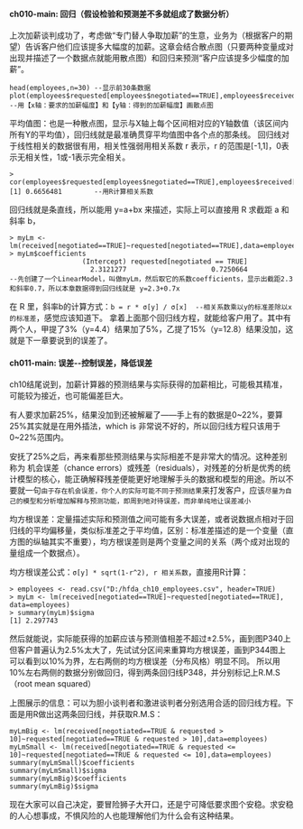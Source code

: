 #### ch010-main: 回归（假设检验和预测差不多就组成了数据分析）

上次加薪谈判成功了，考虑做“专门替人争取加薪”的生意，业务为（根据客户的期望）告诉客户他们应该提多大幅度的加薪。这章会结合散点图（只要两种变量成对出现并描述了一个数据点就能用散点图）和回归来预测“客户应该提多少幅度的加薪”。
```
head(employees,n=30) --显示前30条数据
plot(employees$requested[employees$negotiated==TRUE],employees$received[employees$negotiated==TRUE])
--用【x轴：要求的加薪幅度】和【y轴：得到的加薪幅度】画散点图
```
平均值图：也是一种散点图，显示与X轴上每个区间相对应的Y轴数值（该区间内所有Y的平均值），回归线就是最准确贯穿平均值图中各个点的那条线。
回归线对于线性相关的数据很有用，相关性强弱用相关系数 r 表示，r 的范围是[-1,1]，0表示无相关性，1或-1表示完全相关。
```
> cor(employees$requested[employees$negotiated==TRUE],employees$received[employees$negotiated==TRUE])
[1] 0.6656481        --用R计算相关系数
```
回归线就是条直线，所以能用 y=a+bx 来描述，实际上可以直接用 R 求截距 a 和 斜率 b，
```
> myLm <- lm(received[negotiated==TRUE]~requested[negotiated==TRUE],data=employees)
> myLm$coefficients
                  (Intercept) requested[negotiated == TRUE]
                    2.3121277                     0.7250664
--先创建了一个LinearModel，叫做myLm，然后取它的系数coefficients，显示出截距2.3和斜率0.7，所以本章数据得到回归线就是 y=2.3+0.7x
```
在 R 里，斜率b的计算方式：```b = r * σ[y] / σ[x]  --相关系数乘以y的标准差除以x的标准差```，感觉应该知道下。 拿着上面那个回归线方程，就能给客户用了。其中有两个人，甲提了3%（y=4.4）结果加了5%，乙提了15%（y=12.8）结果没加，这就是下一章要说到的误差了。

#### ch011-main: 误差--控制误差，降低误差
ch10结尾说到，加薪计算器的预测结果与实际获得的加薪相比，可能极其精准，可能较为接近，也可能偏差巨大。

有人要求加薪25%，结果没加到还被解雇了——手上有的数据是0~22%，要算25%其实就是在用外插法，which is 非常说不好的，所以回归线方程只该用于0~22%范围内。

安抚了25%之后，再来看那些预测结果与实际相差不是非常大的情况。这种差别称为 机会误差（chance errors）或残差（residuals），对残差的分析是优秀的统计模型的核心，能正确解释残差便能更好地理解手头的数据和模型的用途。所以不要就一句```由于存在机会误差，你个人的实际可能不同于预测结果```来打发客户，应该```尽量为自己的模型和分析增加解释与预测功能，即周到地对待误差，而非单纯地让误差减小```

均方根误差：定量描述实际和预测值之间可能有多大误差，或者说数据点相对于回归线的平均偏移量，类似标准差之于平均值，区别：标准差描述的是一个变量（直方图的纵轴其实不重要），均方根误差则是两个变量之间的关系（两个成对出现的量组成一个数据点）。

均方根误差公式：```σ[y] * sqrt(1-r^2), r 相关系数```，直接用R计算：
```
> employees <- read.csv("D:/hfda_ch10_employees.csv", header=TRUE)
> myLm <- lm(received[negotiated==TRUE]~requested[negotiated==TRUE], data=employees)
> summary(myLm)$sigma
[1] 2.297743
```
然后就能说，实际能获得的加薪应该与预测值相差不超过±2.5%，画到图P340上
但客户普遍认为2.5%太大了，先试试分区间来重算均方根误差，画到P344图上可以看到以10%为界，左右两侧的均方根误差（分布风格）明显不同。
所以用10%左右两侧的数据分别做回归，得到两条回归线P348，并分别标记上R.M.S（root mean squared）
    
上图展示的信息：可以为胆小谈判者和激进谈判者分别选用合适的回归线方程。下面是用R做出这两条回归线，并获取R.M.S：
```
myLmBig <- lm(received[negotiated==TRUE & requested > 10]~requested[negotiated==TRUE & requested > 10],data=employees)
myLmSmall <- lm(received[negotiated==TRUE & requested <= 10]~requested[negotiated==TRUE & requested <= 10],data=employees)
summary(myLmSmall)$coefficients
summary(myLmSmall)$sigma
summary(myLmBig)$coefficients
summary(myLmBig)$sigma
```
现在大家可以自己决定，要冒险狮子大开口，还是宁可降低要求图个安稳。求安稳的人心想事成，不惧风险的人也能理解他们为什么会有这种结果。
